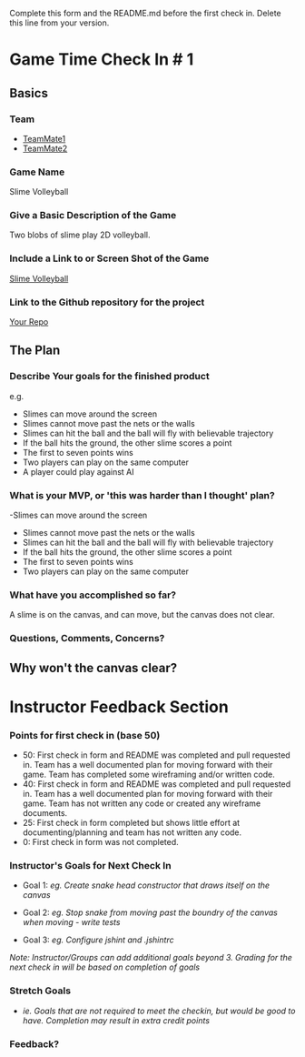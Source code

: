 Complete this form and the README.md before the first check in. Delete this line from your version.

# Game Time Check In # 1

## Basics

### Team
- [TeamMate1](https://github.com/matthewecampbell)
- [TeamMate2](https://github.com/dtinianow)

### Game Name

Slime Volleyball

### Give a Basic Description of the Game

Two blobs of slime play 2D volleyball.

### Include a Link to or Screen Shot of the Game

[Slime Volleyball](http://imgur.com/Rlx4sHN)

### Link to the Github repository for the project
[Your Repo](https://github.com/dtinianow/slime_volleyball)

## The Plan

### Describe Your goals for the finished product

e.g.

- Slimes can move around the screen
- Slimes cannot move past the nets or the walls
- Slimes can hit the ball and the ball will fly with believable trajectory
- If the ball hits the ground, the other slime scores a point
- The first to seven points wins
- Two players can play on the same computer
- A player could play against AI

### What is your MVP, or 'this was harder than I thought' plan?
-Slimes can move around the screen
- Slimes cannot move past the nets or the walls
- Slimes can hit the ball and the ball will fly with believable trajectory
- If the ball hits the ground, the other slime scores a point
- The first to seven points wins
- Two players can play on the same computer


### What have you accomplished so far?

A slime is on the canvas, and can move, but the canvas does not clear.

### Questions, Comments, Concerns?
Why won't the canvas clear?
-----

# Instructor Feedback Section

### Points for first check in (base 50)

* 50: First check in form and README was completed and pull requested in. Team has a well documented plan for moving forward with their game. Team has completed some wireframing and/or written code.
* 40: First check in form and README was completed and pull requested in. Team has a well documented plan for moving forward with their game. Team has not written any code or created any wireframe documents.
* 25: First check in form completed but shows little effort at documenting/planning and team has not written any code.
* 0: First check in form was not completed.

### Instructor's Goals for Next Check In

* Goal 1: _eg. Create snake head constructor that draws itself on the canvas_

* Goal 2: _eg. Stop snake from moving past the boundry of the canvas when moving - write tests_

* Goal 3: _eg. Configure jshint and .jshintrc_

_Note: Instructor/Groups can add additional goals beyond 3. Grading for the next check in will be based on completion of goals_

### Stretch Goals

* _ie. Goals that are not required to meet the checkin, but would be good to have. Completion may result in extra credit points_

### Feedback?
